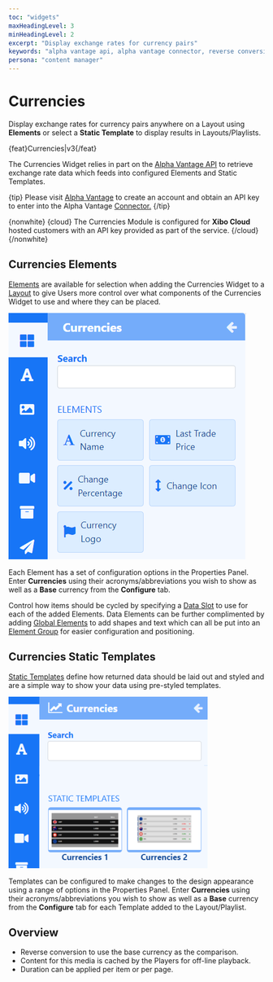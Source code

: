```yaml
---
toc: "widgets"
maxHeadingLevel: 3
minHeadingLevel: 2
excerpt: "Display exchange rates for currency pairs"
keywords: "alpha vantage api, alpha vantage connector, reverse conversion, base currency"
persona: "content manager"
---
```


# Currencies

Display exchange rates for currency pairs anywhere on a Layout using **Elements** or select a **Static Template** to display results in Layouts/Playlists.

{feat}Currencies|v3{/feat}

The Currencies Widget relies in part on the [Alpha Vantage API](https://www.alphavantage.co/) to retrieve exchange rate data which feeds into configured Elements and Static Templates.

{tip}
Please visit [Alpha Vantage](https://www.alphavantage.co/support/#api-key) to create an account and obtain an API key to enter into the Alpha Vantage [Connector.](media_modules.html#content-connectors)
{/tip}

{nonwhite}
{cloud}
The Currencies Module is configured for **Xibo Cloud** hosted customers with an API key provided as part of the service.
{/cloud}
{/nonwhite}

## Currencies Elements

[Elements](https://test.xibo.org.uk/manual/en/layouts_editor#content-data-widgets-and-elements) are available for selection when adding the Currencies Widget to a [Layout](https://test.xibo.org.uk/manual/en/layouts_editor.html) to give Users more control over what components of the Currencies Widget to use and where they can be placed.

![Currencies Elements](img/v4_media_modules_currencies_elements.png)

Each Element has a set of configuration options in the Properties Panel.  Enter **Currencies** using their acronyms/abbreviations you wish to show as well as a **Base** currency from the **Configure** tab.

Control how items should be cycled by specifying a [Data Slot](https://test.xibo.org.uk/manual/en/layouts_editor.html#content-data-slots) to use for each of the added Elements. Data Elements can be further complimented by adding [Global Elements](https://test.xibo.org.uk/manual/en/(layouts_editor.html#content-global-elements)) to add shapes and text which can all be put into an [Element Group](https://test.xibo.org.uk/manual/en/layouts_editor.html#content-grouping-elements) for easier configuration and positioning.

## Currencies Static Templates

[Static Templates](https://test.xibo.org.uk/manual/en/layouts_editor.html#content-static-templates) define how returned data should be laid out and styled and are a simple way to show your data using pre-styled templates.

![Currencies Templates](img/v4_media_modules_currencies_templates.png)



Templates can be configured to make changes to the design appearance using a range of options in the Properties Panel. Enter **Currencies** using their acronyms/abbreviations you wish to show as well as a **Base** currency from the **Configure** tab for each Template added to the Layout/Playlist.

## Overview

- Reverse conversion to use the base currency as the comparison.
- Content for this media is cached by the Players for off-line playback.
- Duration can be applied per item or per page.















